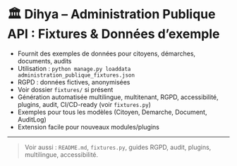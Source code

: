 # 🏛️ Dihya – Administration Publique API : Fixtures & Données d’exemple

- Fournit des exemples de données pour citoyens, démarches, documents, audits
- Utilisation : `python manage.py loaddata administration_publique_fixtures.json`
- RGPD : données fictives, anonymisées
- Voir dossier `fixtures/` si présent
- Génération automatisée multilingue, multitenant, RGPD, accessibilité, plugins, audit, CI/CD-ready (voir `fixtures.py`)
- Exemples pour tous les modèles (Citoyen, Demarche, Document, AuditLog)
- Extension facile pour nouveaux modules/plugins

---

> Voir aussi : `README.md`, `fixtures.py`, guides RGPD, audit, plugins, multilingue, accessibilité.
